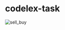 # codelex-task
![sell_buy](https://user-images.githubusercontent.com/106473441/209431918-6e75edac-4cc8-4517-8b78-956991ae76c1.gif)
